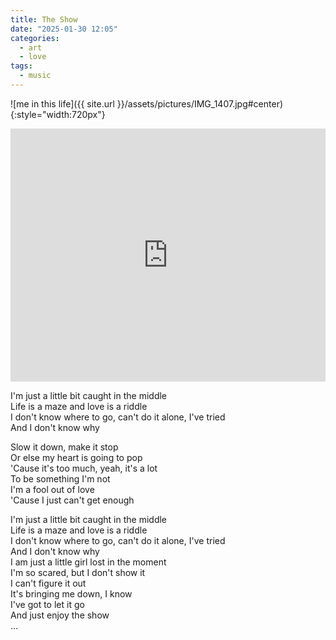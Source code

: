 ```yaml
---
title: The Show
date: "2025-01-30 12:05"
categories:
  - art
  - love
tags:
  - music
---
```


![me in this life]({{ site.url }}/assets/pictures/IMG_1407.jpg#center){:style="width:720px"}

<iframe
  src="https://www.youtube.com/embed/elsh3J5lJ6g?si=DVldHP9w4d_5Hx0V"
  style="overflow:hidden; width:100%; height:405px" frameborder="0"
  allow="accelerometer; autoplay; clipboard-write; encrypted-media; gyroscope; picture-in-picture" allowfullscreen>
</iframe>

I'm just a little bit caught in the middle \
Life is a maze and love is a riddle \
I don't know where to go, can't do it alone, I've tried \
And I don't know why

Slow it down, make it stop \
Or else my heart is going to pop \
'Cause it's too much, yeah, it's a lot \
To be something I'm not \
I'm a fool out of love \
'Cause I just can't get enough

I'm just a little bit caught in the middle \
Life is a maze and love is a riddle \
I don't know where to go, can't do it alone, I've tried \
And I don't know why \
I am just a little girl lost in the moment \
I'm so scared, but I don't show it \
I can't figure it out \
It's bringing me down, I know \
I've got to let it go \
And just enjoy the show \
…
